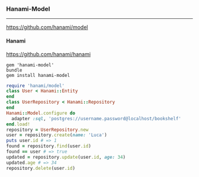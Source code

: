### Hanami-Model
---
https://github.com/hanami/model
#### Hanami
https://github.com/hanami/hanami


```
gem 'hanami-model'
bundle
gem install hanami-model
```

```ruby
require 'hanami/model'
class User < Hanami::Entity
end
class UserRepository < Hanami::Repository
end
Hanami::Model.configure do
  adapter :sql, 'postgres://username.password@localhost/bookshelf'
end.load!
repository = UserRepository.new
user = repository.create(name: 'Luca')
puts user.id # => 1
found = repository.find(user.id)
found == user # => true
updated = repository.update(user.id, age: 34)
updated.age # => 34
repository.delete(user.id)


















```




